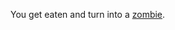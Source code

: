 You get eaten and turn into a [zombie](http://vignette4.wikia.nocookie.net/plantsvszombies/images/7/7d/PVZ2_HD_Beta_Mummy_Zombie.gif/revision/latest?cb=20140411232730).
